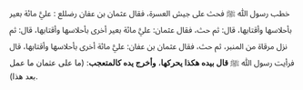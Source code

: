 خطب رسول ﷲ ﷺ فحث على جيش العسرة، فقال عثمان بن عفان رضللع : عليَّ مائة بعير بأحلاسها وأقتابها، قال: ثم حث، فقال عثمان: عليَّ مائة بعير أخرى بأحلاسها وأقتابها، قال: ثم نزل مرقاة من المنبر، ثم حث، فقال عثمان بن عفان: عليَّ مائة أخرى بأحلاسها وأقتابها، قال فرأيت رسول ﷲ ﷺ **قال بيده هكذا يحركها**، **وأخرج يده كالمتعجب**: (ما على عثمان ما عمل بعد هذا).